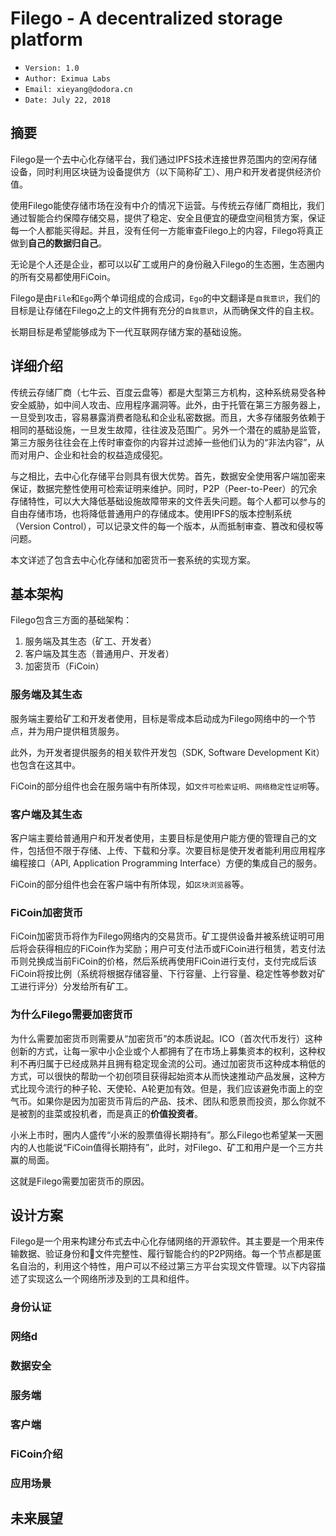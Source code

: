 # Filego - A decentralized storage platform

* ``Version: 1.0``
* ``Author: Eximua Labs``
* ``Email: xieyang@dodora.cn``
* ``Date: July 22, 2018``

## 摘要

Filego是一个去中心化存储平台，我们通过IPFS技术连接世界范围内的空闲存储设备，同时利用区块链为设备提供方（以下简称矿工）、用户和开发者提供经济价值。

使用Filego能使存储市场在没有中介的情况下运营。与传统云存储厂商相比，我们通过智能合约保障存储交易，提供了稳定、安全且便宜的硬盘空间租赁方案，保证每一个人都能买得起。并且，没有任何一方能审查Filego上的内容，Filego将真正做到**自己的数据归自己**。

无论是个人还是企业，都可以以矿工或用户的身份融入Filego的生态圈，生态圈内的所有交易都使用FiCoin。

Filego是由``File``和``Ego``两个单词组成的合成词，``Ego``的中文翻译是``自我意识``，我们的目标是让存储在Filego之上的文件拥有充分的``自我意识``，从而确保文件的自主权。

长期目标是希望能够成为下一代互联网存储方案的基础设施。

## 详细介绍

传统云存储厂商（七牛云、百度云盘等）都是大型第三方机构，这种系统易受各种安全威胁，如中间人攻击、应用程序漏洞等。此外，由于托管在第三方服务器上，一旦受到攻击，容易暴露消费者隐私和企业私密数据。而且，大多存储服务依赖于相同的基础设施，一旦发生故障，往往波及范围广。另外一个潜在的威胁是监管，第三方服务往往会在上传时审查你的内容并过滤掉一些他们认为的“非法内容”，从而对用户、企业和社会的权益造成侵犯。

与之相比，去中心化存储平台则具有很大优势。首先，数据安全使用客户端加密来保证，数据完整性使用可检索证明来维护。同时，P2P（Peer-to-Peer）的冗余存储特性，可以大大降低基础设施故障带来的文件丢失问题。每个人都可以参与的自由存储市场，也将降低普通用户的存储成本。使用IPFS的版本控制系统（Version Control），可以记录文件的每一个版本，从而抵制审查、篡改和侵权等问题。

本文详述了包含去中心化存储和加密货币一套系统的实现方案。

## 基本架构

Filego包含三方面的基础架构：

1. 服务端及其生态（矿工、开发者）
2. 客户端及其生态（普通用户、开发者）
3. 加密货币（FiCoin）

### 服务端及其生态

服务端主要给矿工和开发者使用，目标是零成本启动成为Filego网络中的一个节点，并为用户提供租赁服务。

此外，为开发者提供服务的相关软件开发包（SDK, Software Development Kit）也包含在这其中。

FiCoin的部分组件也会在服务端中有所体现，如``文件可检索证明``、``网络稳定性证明``等。

### 客户端及其生态

客户端主要给普通用户和开发者使用，主要目标是使用户能方便的管理自己的文件，包括但不限于存储、上传、下载和分享。次要目标是使开发者能利用应用程序编程接口（API, Application Programming Interface）方便的集成自己的服务。

FiCoin的部分组件也会在客户端中有所体现，如``区块浏览器``等。

### FiCoin加密货币

FiCoin加密货币将作为Filego网络内的交易货币。矿工提供设备并被系统证明可用后将会获得相应的FiCoin作为奖励；用户可支付法币或FiCoin进行租赁，若支付法币则兑换成当前FiCoin的价格，然后系统再使用FiCoin进行支付，支付完成后该FiCoin将按比例（系统将根据存储容量、下行容量、上行容量、稳定性等参数对矿工进行评分）分发给所有矿工。

### 为什么Filego需要加密货币

为什么需要加密货币则需要从“加密货币”的本质说起。ICO（首次代币发行）这种创新的方式，让每一家中小企业或个人都拥有了在市场上募集资本的权利，这种权利不再归属于已经成熟并且拥有稳定现金流的公司。通过加密货币这种成本稍低的方式，可以很快的帮助一个初创项目获得起始资本从而快速推动产品发展，这种方式比现今流行的种子轮、天使轮、A轮更加有效。但是，我们应该避免市面上的空气币。如果你是因为加密货币背后的产品、技术、团队和愿景而投资，那么你就不是被割的韭菜或投机者，而是真正的**价值投资者**。

小米上市时，圈内人盛传“小米的股票值得长期持有”。那么Filego也希望某一天圈内的人也能说“FiCoin值得长期持有”，此时，对Filego、矿工和用户是一个三方共赢的局面。

这就是Filego需要加密货币的原因。

## 设计方案

Filego是一个用来构建分布式去中心化存储网络的开源软件。其主要是一个用来传输数据、验证身份和文件完整性、履行智能合约的P2P网络。每一个节点都是匿名自治的，利用这个特性，用户可以不经过第三方平台实现文件管理。以下内容描述了实现这么一个网络所涉及到的工具和组件。

### 身份认证

### 网络d

### 数据安全

### 服务端

### 客户端

### FiCoin介绍

### 应用场景

## 未来展望
